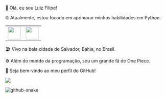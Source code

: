 👋 Olá, eu sou Luiz Filipe!

🌐 Atualmente, estou focado em aprimorar minhas habilidades em Python.

<table>
  <tr>
    <td><img src="https://cdn.jsdelivr.net/gh/devicons/devicon/icons/python/python-original.svg" width="40" height="40"/></td>
    <td><img src="https://cdn.jsdelivr.net/gh/devicons/devicon/icons/discordjs/discordjs-plain.svg" width="40" height="40"/></td>
  </tr>
</table>


🏖️ Vivo na bela cidade de Salvador, Bahia, no Brasil.

⚙️ Além do mundo da programação, sou um grande fã de One Piece.

🌟 Seja bem-vindo ao meu perfil do GitHub!



<a href="mailto:luizbrandaodev@gmail.com"><img loading="lazy" src="https://img.shields.io/badge/Gmail-D14836?style=for-the-badge&logo=gmail&logoColor=white" target="_blank"></a>


<picture>
  <source media="(prefers-color-scheme: dark)" srcset="github-snake-dark.svg" />
  <source media="(prefers-color-scheme: light)" srcset="github-snake.svg" />
  <img alt="github-snake" src="github-snake.svg" />
</picture>
